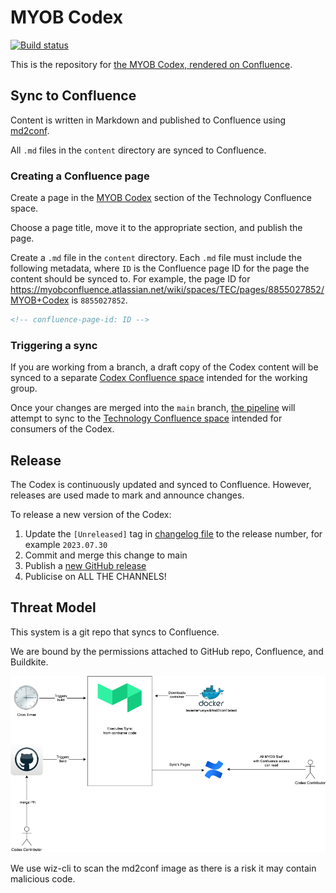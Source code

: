 # MYOB Codex

[![Build status](https://badge.buildkite.com/d746a5929776dc893861a455d4c7c30e1e959ca070d54b1c9a.svg?branch=main)](https://buildkite.com/myob/myob-codex)

This is the repository for [the MYOB Codex, rendered on Confluence](https://myobconfluence.atlassian.net/wiki/spaces/TEC/pages/8855027852/MYOB+Codex).

## Sync to Confluence

Content is written in Markdown and published to Confluence using [md2conf](https://github.com/hunyadi/md2conf).

All `.md` files in the `content` directory are synced to Confluence.

### Creating a Confluence page

Create a page in the [MYOB Codex](https://myobconfluence.atlassian.net/l/cp/zcTkXtk8) section of the Technology Confluence space.

Choose a page title, move it to the appropriate section, and publish the page.

Create a `.md` file in the `content` directory. Each `.md` file must include the following metadata, where `ID` is the Confluence page ID for the page the content should be synced to. For example, the page ID for <https://myobconfluence.atlassian.net/wiki/spaces/TEC/pages/8855027852/MYOB+Codex> is `8855027852`.

```markdown
<!-- confluence-page-id: ID -->
```

### Triggering a sync

If you are working from a branch, a draft copy of the Codex content will be synced to a separate [Codex Confluence space](https://myobconfluence.atlassian.net/wiki/spaces/CODEX/overview) intended for the working group.

Once your changes are merged into the `main` branch, [the pipeline](https://buildkite.com/myob/myob-codex/builds?branch=main) will attempt to sync to the [Technology Confluence space](https://myobconfluence.atlassian.net/wiki/spaces/TEC/overview?homepageId=1375145290) intended for consumers of the Codex.

## Release

The Codex is continuously updated and synced to Confluence. However, releases are used made to mark and announce changes.

To release a new version of the Codex:

1. Update the `[Unreleased]` tag in [changelog file](./content/CHANGELOG.md) to the release number, for example `2023.07.30`
2. Commit and merge this change to main
3. Publish a [new GitHub release](https://github.com/MYOB-Technology/codex/releases/new)
4. Publicise on ALL THE CHANNELS!

## Threat Model

This system is a git repo that syncs to Confluence.

We are bound by the permissions attached to GitHub repo, Confluence, and Buildkite.

![architecture](./codex-arch-diagram.drawio.png)

We use wiz-cli to scan the md2conf image as there is a risk it may contain malicious code. 
